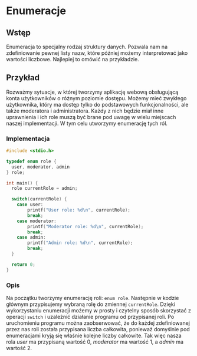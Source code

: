 # Enumeracje

## Wstęp

Enumeracja to specjalny rodzaj struktury danych.
Pozwala nam na zdefiniowanie pewnej listy nazw, które później możemy interpretować jako wartości liczbowe.
Najlepiej to omówić na przykładzie.

## Przykład

Rozważmy sytuacje, w której tworzymy aplikację webową obsługującą konta użytkowników o różnym poziomie dostępu.
Możemy mieć zwykłego użytkownika, który ma dostęp tylko do podstawowych funkcjonalności, ale także moderatora i administratora.
Każdy z nich będzie miał inne uprawnienia i ich role muszą być brane pod uwagę w wielu miejscach naszej implementacji.
W tym celu utworzymy enumerację tych ról.

### Implementacja

```c
#include <stdio.h>

typedef enum role {
  user, moderator, admin
} role;

int main() {
  role currentRole = admin;

  switch(currentRole) {
    case user:
        printf("User role: %d\n", currentRole);
        break;
    case moderator:
        printf("Moderator role: %d\n", currentRole);
        break;
    case admin:
        printf("Admin role: %d\n", currentRole);
        break;
  }

  return 0;
} 
```

### Opis

Na początku tworzymy enumerację roli: `enum role`.
Następnie w kodzie głównym przypisujemy wybraną rolę do zmiennej `currentRole`.
Dzięki wykorzystaniu enumeracji możemy w prosty i czytelny sposób skorzystać z operacji `switch` i uzależnić działanie programu od przypisanej roli.
Po uruchomieniu programu można zaobserwować, że do każdej zdefiniowanej przez nas roli została przypisana liczba całkowita, ponieważ domyślnie pod enumeracjami kryją się właśnie kolejne liczby całkowite.
Tak więc nasza rola *user* ma przypisaną wartość $0$, *moderator* ma wartość $1$, a *admin* ma wartość $2$.